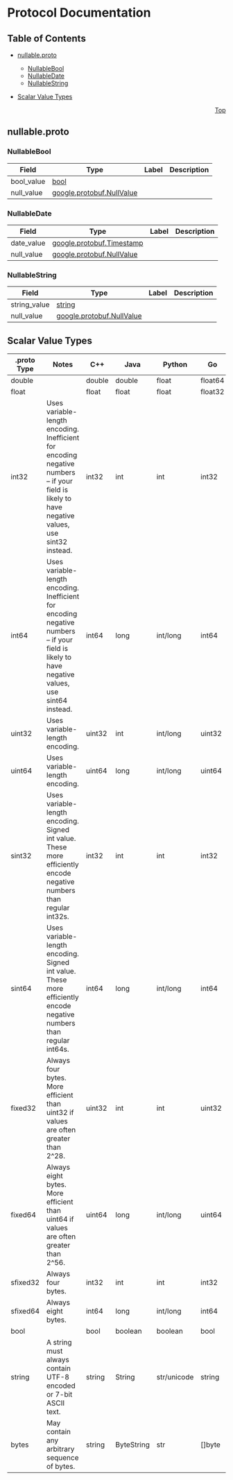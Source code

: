 # Protocol Documentation
<a name="top"></a>

## Table of Contents

- [nullable.proto](#nullable-proto)
    - [NullableBool](#nullable-NullableBool)
    - [NullableDate](#nullable-NullableDate)
    - [NullableString](#nullable-NullableString)
  
- [Scalar Value Types](#scalar-value-types)



<a name="nullable-proto"></a>
<p align="right"><a href="#top">Top</a></p>

## nullable.proto



<a name="nullable-NullableBool"></a>

### NullableBool



| Field | Type | Label | Description |
| ----- | ---- | ----- | ----------- |
| bool_value | [bool](#bool) |  |  |
| null_value | [google.protobuf.NullValue](#google-protobuf-NullValue) |  |  |






<a name="nullable-NullableDate"></a>

### NullableDate



| Field | Type | Label | Description |
| ----- | ---- | ----- | ----------- |
| date_value | [google.protobuf.Timestamp](#google-protobuf-Timestamp) |  |  |
| null_value | [google.protobuf.NullValue](#google-protobuf-NullValue) |  |  |






<a name="nullable-NullableString"></a>

### NullableString



| Field | Type | Label | Description |
| ----- | ---- | ----- | ----------- |
| string_value | [string](#string) |  |  |
| null_value | [google.protobuf.NullValue](#google-protobuf-NullValue) |  |  |





 

 

 

 



## Scalar Value Types

| .proto Type | Notes | C++ | Java | Python | Go | C# | PHP | Ruby |
| ----------- | ----- | --- | ---- | ------ | -- | -- | --- | ---- |
| <a name="double" /> double |  | double | double | float | float64 | double | float | Float |
| <a name="float" /> float |  | float | float | float | float32 | float | float | Float |
| <a name="int32" /> int32 | Uses variable-length encoding. Inefficient for encoding negative numbers – if your field is likely to have negative values, use sint32 instead. | int32 | int | int | int32 | int | integer | Bignum or Fixnum (as required) |
| <a name="int64" /> int64 | Uses variable-length encoding. Inefficient for encoding negative numbers – if your field is likely to have negative values, use sint64 instead. | int64 | long | int/long | int64 | long | integer/string | Bignum |
| <a name="uint32" /> uint32 | Uses variable-length encoding. | uint32 | int | int/long | uint32 | uint | integer | Bignum or Fixnum (as required) |
| <a name="uint64" /> uint64 | Uses variable-length encoding. | uint64 | long | int/long | uint64 | ulong | integer/string | Bignum or Fixnum (as required) |
| <a name="sint32" /> sint32 | Uses variable-length encoding. Signed int value. These more efficiently encode negative numbers than regular int32s. | int32 | int | int | int32 | int | integer | Bignum or Fixnum (as required) |
| <a name="sint64" /> sint64 | Uses variable-length encoding. Signed int value. These more efficiently encode negative numbers than regular int64s. | int64 | long | int/long | int64 | long | integer/string | Bignum |
| <a name="fixed32" /> fixed32 | Always four bytes. More efficient than uint32 if values are often greater than 2^28. | uint32 | int | int | uint32 | uint | integer | Bignum or Fixnum (as required) |
| <a name="fixed64" /> fixed64 | Always eight bytes. More efficient than uint64 if values are often greater than 2^56. | uint64 | long | int/long | uint64 | ulong | integer/string | Bignum |
| <a name="sfixed32" /> sfixed32 | Always four bytes. | int32 | int | int | int32 | int | integer | Bignum or Fixnum (as required) |
| <a name="sfixed64" /> sfixed64 | Always eight bytes. | int64 | long | int/long | int64 | long | integer/string | Bignum |
| <a name="bool" /> bool |  | bool | boolean | boolean | bool | bool | boolean | TrueClass/FalseClass |
| <a name="string" /> string | A string must always contain UTF-8 encoded or 7-bit ASCII text. | string | String | str/unicode | string | string | string | String (UTF-8) |
| <a name="bytes" /> bytes | May contain any arbitrary sequence of bytes. | string | ByteString | str | []byte | ByteString | string | String (ASCII-8BIT) |

